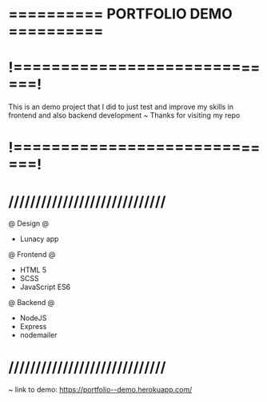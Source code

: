 # ========== PORTFOLIO DEMO ========== #

# !=============================! #
  This is an demo project that I 
  did to just test and improve
  my skills in frontend and also
  backend development
  ~ Thanks for visiting my repo
# !=============================! #

# ///////////////////////////// #
@ Design @
- Lunacy app

@ Frontend @
- HTML 5
- SCSS
- JavaScript ES6

@ Backend @
- NodeJS
- Express 
- nodemailer
# ///////////////////////////// #
~ link to demo: https://portfolio--demo.herokuapp.com/